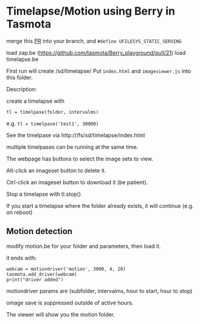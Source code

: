 # Timelapse/Motion using Berry in Tasmota

merge this [PR](https://github.com/arendst/Tasmota/pull/18859) into your branch, and `#define UFILESYS_STATIC_SERVING`

load zap.be (https://github.com/tasmota/Berry_playground/pull/21)
load timelapse.be

First run will create /sd/timelapse/
Put `index.html` and `imageviewer.js` into this folder.

Description: 

create a timelapse with

`tl = timelpase(folder, intervalms)`

e.g. `tl = timelpase('test1', 30000)`

See the timelpase via http://<ip>/fs/sd/timelapse/index.html

multiple timelpases can be running at the same time.

The webpage has buttons to select the image sets to view.

Alt-click an imageset button to delete it.

Ctrl-click an imageset button to download it (be patient).

Stop a timelapse with
tl.stop()

If you start a timelapse where the folder already exists, it will continue (e.g. on reboot)


## Motion detection

modify motion.be for your folder and parameters, then load it.

it ends with:
```
webcam = motiondriver('motion', 3000, 4, 20)
tasmota.add_driver(webcam)
print("driver added")
```

motiondriver params are (subfolder, intervalms, hour to start, hour to stop)

omage save is suppressed outside of active hours.

The viewer will show you the motion folder.


